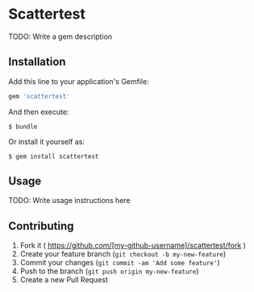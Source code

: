 # Scattertest

TODO: Write a gem description

## Installation

Add this line to your application's Gemfile:

```ruby
gem 'scattertest'
```

And then execute:

    $ bundle

Or install it yourself as:

    $ gem install scattertest

## Usage

TODO: Write usage instructions here

## Contributing

1. Fork it ( https://github.com/[my-github-username]/scattertest/fork )
2. Create your feature branch (`git checkout -b my-new-feature`)
3. Commit your changes (`git commit -am 'Add some feature'`)
4. Push to the branch (`git push origin my-new-feature`)
5. Create a new Pull Request
